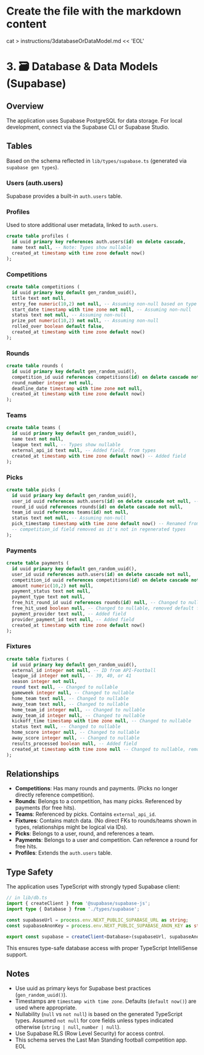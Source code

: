 # Create the file with the markdown content
cat > instructions/3databaseOrDataModel.md << 'EOL'
# 3. 🗃️ Database & Data Models (Supabase)

## Overview

The application uses Supabase PostgreSQL for data storage. For local development, connect via the Supabase CLI or Supabase Studio.

## Tables

Based on the schema reflected in `lib/types/supabase.ts` (generated via `supabase gen types`).

### Users (auth.users)

Supabase provides a built-in `auth.users` table.

### Profiles

Used to store additional user metadata, linked to `auth.users`.

```sql
create table profiles (
  id uuid primary key references auth.users(id) on delete cascade,
  name text null, -- Note: Types show nullable
  created_at timestamp with time zone default now()
);
```

### Competitions

```sql
create table competitions (
  id uuid primary key default gen_random_uuid(),
  title text not null,
  entry_fee numeric(10,2) not null, -- Assuming non-null based on type `number`
  start_date timestamp with time zone not null, -- Assuming non-null
  status text not null, -- Assuming non-null
  prize_pot numeric(10,2) not null, -- Assuming non-null
  rolled_over boolean default false,
  created_at timestamp with time zone default now()
);
```

### Rounds

```sql
create table rounds (
  id uuid primary key default gen_random_uuid(),
  competition_id uuid references competitions(id) on delete cascade not null,
  round_number integer not null,
  deadline_date timestamp with time zone not null,
  created_at timestamp with time zone default now()
);
```

### Teams

```sql
create table teams (
  id uuid primary key default gen_random_uuid(),
  name text not null,
  league text null, -- Types show nullable
  external_api_id text null, -- Added field, from types
  created_at timestamp with time zone default now() -- Added field
);
```

### Picks

```sql
create table picks (
  id uuid primary key default gen_random_uuid(),
  user_id uuid references auth.users(id) on delete cascade not null, -- Added FK reference
  round_id uuid references rounds(id) on delete cascade not null,
  team_id uuid references teams(id) not null,
  status text not null, -- Assuming non-null
  pick_timestamp timestamp with time zone default now() -- Renamed from 'timestamp'
  -- competition_id field removed as it's not in regenerated types
);
```

### Payments

```sql
create table payments (
  id uuid primary key default gen_random_uuid(),
  user_id uuid references auth.users(id) on delete cascade not null,
  competition_id uuid references competitions(id) on delete cascade not null,
  amount numeric(10,2) not null,
  payment_status text not null,
  payment_type text not null,
  free_hit_round_id uuid references rounds(id) null, -- Changed to nullable
  free_hit_used boolean null, -- Changed to nullable, removed default false
  payment_provider text null, -- Added field
  provider_payment_id text null, -- Added field
  created_at timestamp with time zone default now()
);
```

### Fixtures

```sql
create table fixtures (
  id uuid primary key default gen_random_uuid(),
  external_id integer not null, -- ID from API-Football
  league_id integer not null, -- 39, 40, or 41
  season integer not null,
  round text null, -- Changed to nullable
  gameweek integer null, -- Changed to nullable
  home_team text null, -- Changed to nullable
  away_team text null, -- Changed to nullable
  home_team_id integer null, -- Changed to nullable
  away_team_id integer null, -- Changed to nullable
  kickoff_time timestamp with time zone null, -- Changed to nullable
  status text null, -- Changed to nullable
  home_score integer null, -- Changed to nullable
  away_score integer null, -- Changed to nullable
  results_processed boolean null, -- Added field
  created_at timestamp with time zone null -- Changed to nullable, removed default
);
```

## Relationships

- **Competitions**: Has many rounds and payments. (Picks no longer directly reference competition).
- **Rounds**: Belongs to a competition, has many picks. Referenced by payments (for free hits).
- **Teams**: Referenced by picks. Contains `external_api_id`.
- **Fixtures**: Contains match data. (No direct FKs to rounds/teams shown in types, relationships might be logical via IDs).
- **Picks**: Belongs to a user, round, and references a team.
- **Payments**: Belongs to a user and competition. Can reference a round for free hits.
- **Profiles**: Extends the `auth.users` table.

## Type Safety

The application uses TypeScript with strongly typed Supabase client:

```typescript
// in lib/db.ts
import { createClient } from '@supabase/supabase-js';
import type { Database } from './types/supabase';

const supabaseUrl = process.env.NEXT_PUBLIC_SUPABASE_URL as string;
const supabaseAnonKey = process.env.NEXT_PUBLIC_SUPABASE_ANON_KEY as string;

export const supabase = createClient<Database>(supabaseUrl, supabaseAnonKey);
```

This ensures type-safe database access with proper TypeScript IntelliSense support.

## Notes

- Use uuid as primary keys for Supabase best practices (`gen_random_uuid()`).
- Timestamps are `timestamp with time zone`. Defaults (`default now()`) are used where appropriate.
- Nullability (`null` vs `not null`) is based on the generated TypeScript types. Assumed `not null` for core fields unless types indicated otherwise (`string | null`, `number | null`).
- Use Supabase RLS (Row Level Security) for access control.
- This schema serves the Last Man Standing football competition app.
EOL